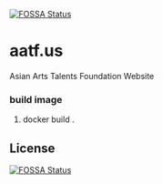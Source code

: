 [![FOSSA Status](https://app.fossa.com/api/projects/git%2Bgithub.com%2FAATF%2Faatf.us.svg?type=shield)](https://app.fossa.com/projects/git%2Bgithub.com%2FAATF%2Faatf.us?ref=badge_shield)

aatf.us
=======

Asian Arts Talents Foundation Website

### build image

1. docker build .

## License
[![FOSSA Status](https://app.fossa.com/api/projects/git%2Bgithub.com%2FAATF%2Faatf.us.svg?type=large)](https://app.fossa.com/projects/git%2Bgithub.com%2FAATF%2Faatf.us?ref=badge_large)
